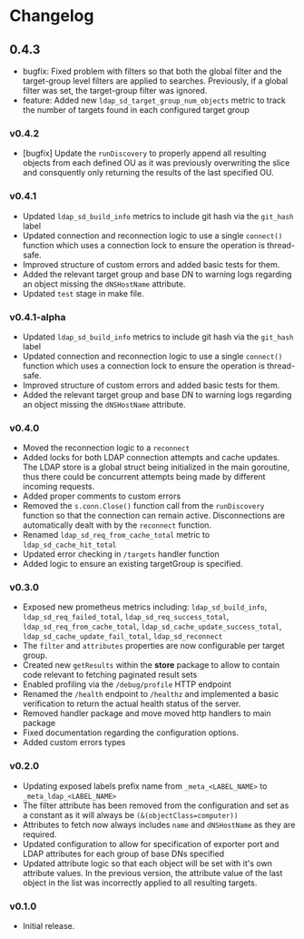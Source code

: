 # Changelog

## 0.4.3
- bugfix: Fixed problem with filters so that both the global filter and the target-group level filters are applied to searches.  Previously, if a global filter was set, the target-group filter was ignored.
- feature: Added new `ldap_sd_target_group_num_objects` metric to track the number of targets found in each configured target group

### v0.4.2
- [bugfix] Update the `runDiscovery` to properly append all resulting objects from each defined OU as it was previously overwriting the slice and consquently only returning the results of the last specified OU.

### v0.4.1
- Updated `ldap_sd_build_info` metrics to include git hash via the `git_hash` label
- Updated connection and reconnection logic to use a single `connect()` function which uses a connection lock to ensure the operation is thread-safe.
- Improved structure of custom errors and added basic tests for them.
- Added the relevant target group and base DN to warning logs regarding an object missing the `dNSHostName` attribute.
- Updated `test` stage in make file.

### v0.4.1-alpha
- Updated `ldap_sd_build_info` metrics to include git hash via the `git_hash` label
- Updated connection and reconnection logic to use a single `connect()` function which uses a connection lock to ensure the operation is thread-safe.
- Improved structure of custom errors and added basic tests for them.
- Added the relevant target group and base DN to warning logs regarding an object missing the `dNSHostName` attribute.

### v0.4.0
- Moved the reconnection logic to a `reconnect`
- Added locks for both LDAP connection attempts and cache updates.   The LDAP store is a global struct being initialized in the main goroutine, thus there could be concurrent attempts being made by different incoming requests.
- Added proper comments to custom errors
- Removed the `s.conn.Close()` function call from the `runDiscovery` function so that the connection can remain active.  Disconnections are automatically dealt with by the `reconnect` function.
- Renamed `ldap_sd_req_from_cache_total` metric to `ldap_sd_cache_hit_total`
- Updated error checking in `/targets` handler function
- Added logic to ensure an existing targetGroup is specified.

### v0.3.0
- Exposed new prometheus metrics including: `ldap_sd_build_info`, `ldap_sd_req_failed_total`, `ldap_sd_req_success_total`, `ldap_sd_req_from_cache_total`, `ldap_sd_cache_update_success_total`, `ldap_sd_cache_update_fail_total`, `ldap_sd_reconnect`
- The `filter` and `attributes` properties are now configurable per target group.
- Created new `getResults` within the **store** package to allow to contain code relevant to fetching paginated result sets
- Enabled profiling via the  `/debug/profile` HTTP endpoint
- Renamed the `/health` endpoint to `/healthz` and implemented a basic verification to return the actual health status of the server.
- Removed handler package and move moved http handlers to main package
- Fixed documentation regarding the configuration options.
- Added custom errors types

### v0.2.0
- Updating exposed labels prefix name from `_meta_<LABEL_NAME>` to `_meta_ldap_<LABEL_NAME>`
- The filter attribute has been removed from the configuration and set as a constant as it will always be `(&(objectClass=computer))`
- Attributes to fetch now always includes `name` and `dNSHostName` as they are required. 
- Updated configuration to allow for specification of exporter port and LDAP attributes for each group of base DNs specified 
- Updated attribute logic so that each object will be set with it's own attribute values.  In the previous version, the attribute value of the last object in the list was incorrectly applied to all resulting targets.

### v0.1.0
- Initial release.
